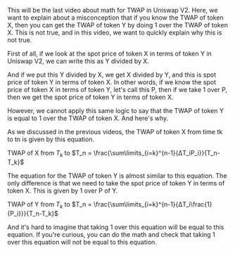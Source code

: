 This will be the last video about math for TWAP in Uniswap V2. Here, we want to explain about a misconception that if you know the TWAP of token X, then you can get the TWAP of token Y by doing 1 over the TWAP of token X. This is not true, and in this video, we want to quickly explain why this is not true.

First of all, if we look at the spot price of token X in terms of token Y in Uniswap V2, we can write this as Y divided by X. 

And if we put this Y divided by X, we get X divided by Y, and this is spot price of token Y in terms of token X. In other words, if we know the spot price of token X in terms of token Y, let's call this P, then if we take 1 over P, then we get the spot price of token Y in terms of token X. 

However, we cannot apply this same logic to say that the TWAP of token Y is equal to 1 over the TWAP of token X. And here's why. 

As we discussed in the previous videos, the TWAP of token X from time tk to tn is given by this equation.

TWAP of X from $T_k$ to $T_n = \frac{\sum\limits_{i=k}^{n-1}{ΔT_iP_i}}{T_n-T_k}$


The equation for the TWAP of token Y is almost similar to this equation. The only difference is that we need to take the spot price of token Y in terms of token X. This is given by 1 over P of Y.


TWAP of Y from $T_k$ to $T_n = \frac{\sum\limits_{i=k}^{n-1}{ΔT_i\frac{1}{P_i}}}{T_n-T_k}$


And it's hard to imagine that taking 1 over this equation will be equal to this equation. If you're curious, you can do the math and check that taking 1 over this equation will not be equal to this equation. 
